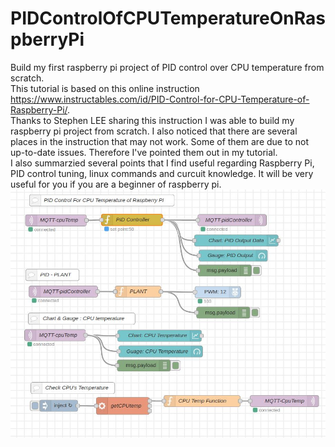 # PIDControlOfCPUTemperatureOnRaspberryPi  
Build my first raspberry pi project of PID control over CPU temperature from scratch.  
This tutorial is based on this online instruction https://www.instructables.com/id/PID-Control-for-CPU-Temperature-of-Raspberry-Pi/.  
Thanks to Stephen LEE sharing this instruction I was able to build my raspberry pi project from scratch. I also noticed that there are several places in the instruction that may not work. Some of them are due to not up-to-date issues. Therefore I've pointed them out in my tutorial.  
I also summarzied several points that I find useful regarding Raspberry Pi, PID control tuning, linux commands and curcuit knowledge. It will be very useful for you if you are a beginner of raspberry pi.  
![pic](https://github.com/WangYini/PIDControlOfCPUTemperatureOnRaspberryPi/blob/master/nodeRedCode.JPG)
